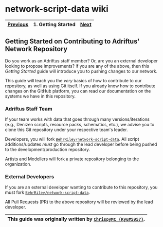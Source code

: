 # network-script-data wiki

| [Previous](https://github.com/AuroraInteractive/network-script-data) | 1. Getting Started | [Next](./2.setting-up-git.md) |
|:--------:|:------------------:|:----:|

## Getting Started on Contributing to Adriftus' Network Repository

Do you work as an Adriftus staff member? Or, are you an external developer looking to propose improvements? If you are any of the above, then this _Getting Started_ guide will introduce you to pushing changes to our network.

This guide will teach you the _very_ basics of how to contribute to our repository, as well as using Git itself. If you already know how to contribute changes on the GitHub platform, you can read our documentation on the systems we have in this repository.

### Adriftus Staff Team

If your team works with data that goes through many versions/iterations (e.g., Denizen scripts, resource packs, schematics, etc.), we advise you to clone this Git repository under your respective team's leader.

Developers, you will fork [`BehrRiley/network-script-data`](https://github.com/BehrRiley/network-script-data). All script additions/updates *must* go through the lead developer before being pushed to the development/production repository.

Artists and Modellers will fork a private repository belonging to the organization.

### External Developers

If you are an external developer wanting to contribute to this repository, you must fork [`BehrRiley/network-script-data`](https://github.com/BehrRiley/network-script-data).

All Pull Requests (PR) to the above repository will be reviewed by the lead developer.

| This guide was originally written by [`ChrispyMC (Kyu#5957)`](https://github.com/ChrispyMC). |
|:----:|
